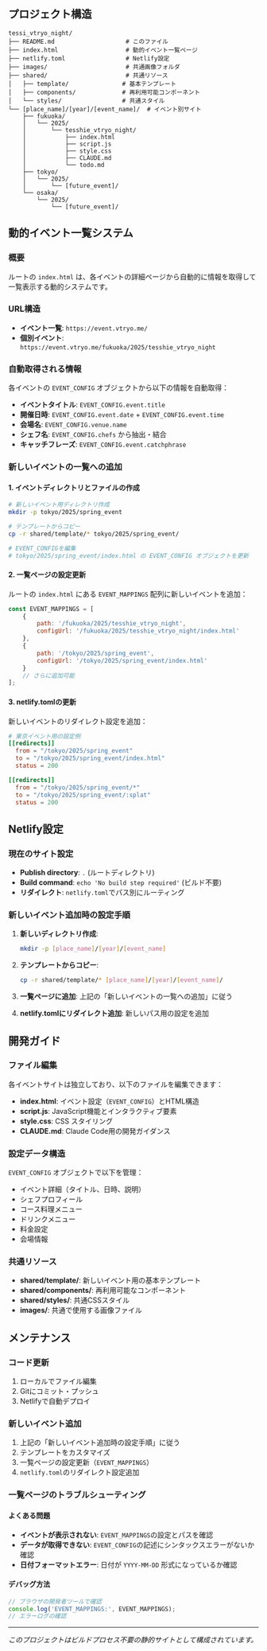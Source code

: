 ## プロジェクト構造

```
tessi_vtryo_night/
├── README.md                    # このファイル
├── index.html                   # 動的イベント一覧ページ
├── netlify.toml                 # Netlify設定
├── images/                      # 共通画像フォルダ
├── shared/                      # 共通リソース
│   ├── template/               # 基本テンプレート
│   ├── components/             # 再利用可能コンポーネント
│   └── styles/                 # 共通スタイル
└── [place_name]/[year]/[event_name]/  # イベント別サイト
    ├── fukuoka/
    │   └── 2025/
    │       └── tesshie_vtryo_night/
    │           ├── index.html
    │           ├── script.js
    │           ├── style.css
    │           ├── CLAUDE.md
    │           └── todo.md
    ├── tokyo/
    │   └── 2025/
    │       └── [future_event]/
    └── osaka/
        └── 2025/
            └── [future_event]/
```

## 動的イベント一覧システム

### 概要
ルートの `index.html` は、各イベントの詳細ページから自動的に情報を取得して一覧表示する動的システムです。

### URL構造
- **イベント一覧**: `https://event.vtryo.me/`
- **個別イベント**: `https://event.vtryo.me/fukuoka/2025/tesshie_vtryo_night`

### 自動取得される情報
各イベントの `EVENT_CONFIG` オブジェクトから以下の情報を自動取得：
- **イベントタイトル**: `EVENT_CONFIG.event.title`
- **開催日時**: `EVENT_CONFIG.event.date` + `EVENT_CONFIG.event.time`
- **会場名**: `EVENT_CONFIG.venue.name`
- **シェフ名**: `EVENT_CONFIG.chefs` から抽出・結合
- **キャッチフレーズ**: `EVENT_CONFIG.event.catchphrase`

### 新しいイベントの一覧への追加

#### 1. イベントディレクトリとファイルの作成
```bash
# 新しいイベント用ディレクトリ作成
mkdir -p tokyo/2025/spring_event

# テンプレートからコピー
cp -r shared/template/* tokyo/2025/spring_event/

# EVENT_CONFIGを編集
# tokyo/2025/spring_event/index.html の EVENT_CONFIG オブジェクトを更新
```

#### 2. 一覧ページの設定更新
ルートの `index.html` にある `EVENT_MAPPINGS` 配列に新しいイベントを追加：

```javascript
const EVENT_MAPPINGS = [
    {
        path: '/fukuoka/2025/tesshie_vtryo_night',
        configUrl: '/fukuoka/2025/tesshie_vtryo_night/index.html'
    },
    {
        path: '/tokyo/2025/spring_event',
        configUrl: '/tokyo/2025/spring_event/index.html'
    }
    // さらに追加可能
];
```

#### 3. netlify.tomlの更新
新しいイベントのリダイレクト設定を追加：

```toml
# 東京イベント用の設定例
[[redirects]]
  from = "/tokyo/2025/spring_event"
  to = "/tokyo/2025/spring_event/index.html"
  status = 200

[[redirects]]
  from = "/tokyo/2025/spring_event/*"
  to = "/tokyo/2025/spring_event/:splat"
  status = 200
```

## Netlify設定

### 現在のサイト設定
- **Publish directory**: `.` (ルートディレクトリ)
- **Build command**: `echo 'No build step required'` (ビルド不要)
- **リダイレクト**: `netlify.toml`でパス別にルーティング

### 新しいイベント追加時の設定手順

1. **新しいディレクトリ作成**:
   ```bash
   mkdir -p [place_name]/[year]/[event_name]
   ```

2. **テンプレートからコピー**:
   ```bash
   cp -r shared/template/* [place_name]/[year]/[event_name]/
   ```

3. **一覧ページに追加**: 上記の「新しいイベントの一覧への追加」に従う

4. **netlify.tomlにリダイレクト追加**: 新しいパス用の設定を追加

## 開発ガイド

### ファイル編集
各イベントサイトは独立しており、以下のファイルを編集できます：

- **index.html**: イベント設定（`EVENT_CONFIG`）とHTML構造
- **script.js**: JavaScript機能とインタラクティブ要素
- **style.css**: CSS スタイリング
- **CLAUDE.md**: Claude Code用の開発ガイダンス

### 設定データ構造
`EVENT_CONFIG` オブジェクトで以下を管理：
- イベント詳細（タイトル、日時、説明）
- シェフプロフィール
- コース料理メニュー
- ドリンクメニュー
- 料金設定
- 会場情報

### 共通リソース
- **shared/template/**: 新しいイベント用の基本テンプレート
- **shared/components/**: 再利用可能なコンポーネント
- **shared/styles/**: 共通CSSスタイル
- **images/**: 共通で使用する画像ファイル

## メンテナンス

### コード更新
1. ローカルでファイル編集
2. Gitにコミット・プッシュ
3. Netlifyで自動デプロイ

### 新しいイベント追加
1. 上記の「新しいイベント追加時の設定手順」に従う
2. テンプレートをカスタマイズ
3. 一覧ページの設定更新（`EVENT_MAPPINGS`）
4. `netlify.toml`のリダイレクト設定追加

### 一覧ページのトラブルシューティング

#### よくある問題
- **イベントが表示されない**: `EVENT_MAPPINGS`の設定とパスを確認
- **データが取得できない**: `EVENT_CONFIG`の記述にシンタックスエラーがないか確認
- **日付フォーマットエラー**: 日付が `YYYY-MM-DD` 形式になっているか確認

#### デバッグ方法
```javascript
// ブラウザの開発者ツールで確認
console.log('EVENT_MAPPINGS:', EVENT_MAPPINGS);
// エラーログの確認
```

---
*このプロジェクトはビルドプロセス不要の静的サイトとして構成されています。*
